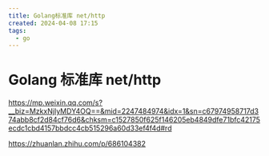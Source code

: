 ```yaml
---
title: Golang标准库 net/http
created: 2024-04-08 17:15
tags:
  - go
---
```


<!-- markdownlint-disable MD025 -->

# Golang 标准库 net/http

<https://mp.weixin.qq.com/s?__biz=MzkxNjIyMDY4OQ==&mid=2247484974&idx=1&sn=c67974958717d374abb8cf2d84cf76d6&chksm=c1527850f625f146205eb4849dfe71bfc42175ecdc1cbd4157bbdcc4cb515296a60d33ef4f4d#rd>

<https://zhuanlan.zhihu.com/p/686104382>
